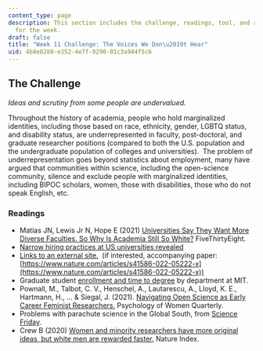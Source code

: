 ```yaml
---
content_type: page
description: This section includes the challenge, readings, tool, and response paper
  for the week.
draft: false
title: "Week 11 Challenge: The Voices We Don\u2019t Hear"
uid: 4b8e8288-e152-4e7f-9290-01c3a944f5c6
---
```

## The Challenge

*Ideas and scrutiny from some people are undervalued.*

Throughout the history of academia, people who hold marginalized identities, including those based on race, ethnicity, gender, LGBTQ status, and disability status, are underrepresented in faculty, post-doctoral, and graduate researcher positions (compared to both the U.S. population and the undergraduate population of colleges and universities).  The problem of underrepresentation goes beyond statistics about employment, many have argued that communities within science, including the open-science community, silence and exclude people with marginalized identities, including BIPOC scholars, women, those with disabilities, those who do not speak English, etc.

### Readings

- Matias JN, Lewis Jr N, Hope E (2021) [Universities Say They Want More Diverse Faculties. So Why Is Academia Still So White?](https://fivethirtyeight.com/features/universities-say-they-want-more-diverse-faculties-so-why-is-academia-still-so-white/) FiveThirtyEight.
- [Narrow hiring practices at US universities revealed](https://www.nature.com/articles/d41586-022-03065-0)
- [Links to an external site.](https://www.nature.com/articles/d41586-022-03065-0)  (if interested, accompanying paper: [https://www.nature.com/articles/s41586-022-05222-x](https://www.nature.com/articles/s41586-022-05222-x))
- Graduate student [enrollment and time to degree](https://tableau.mit.edu/t/IR/views/LifeSciencesCoalition-MITGraduateStudentData/GradStudents?:isGuestRedirectFromVizportal=y&:embed=y) by department at MIT. 
- Pownall, M., Talbot, C. V., Henschel, A., Lautarescu, A., Lloyd, K. E., Hartmann, H., … & Siegal, J. (2021). [Navigating Open Science as Early Career Feminist Researchers.](https://journals.sagepub.com/doi/pdf/10.1177/03616843211029255) Psychology of Women Quarterly.
- Problems with parachute science in the Global South, from [Science Friday](http://sciencefriday.com/segments/parachute-science-problem/).
- Crew B (2020) [Women and minority researchers have more original ideas, but white men are rewarded faster.](https://www.natureindex.com/news-blog/women-and-minority-researchers-have-more-original-ideas-but-white-men-are-rewarded-faster#.YXvr-ATODjg.twitter) Nature Index.